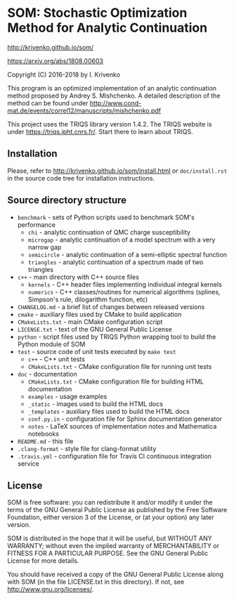 SOM: Stochastic Optimization Method for Analytic Continuation
=============================================================

http://krivenko.github.io/som/

https://arxiv.org/abs/1808.00603

Copyright (C) 2016-2018 by I. Krivenko

This program is an optimized implementation of an analytic continuation
method proposed by Andrey S. Mishchenko. A detailed description of
the method can be found under
http://www.cond-mat.de/events/correl12/manuscripts/mishchenko.pdf

This project uses the TRIQS library version 1.4.2.
The TRIQS website is under https://triqs.ipht.cnrs.fr/.
Start there to learn about TRIQS.

Installation
------------

Please, refer to http://krivenko.github.io/som/install.html or `doc/install.rst`
in the source code tree for installation instructions.

Source directory structure
--------------------------

 * `benchmark` - sets of Python scripts used to benchmark SOM's performance
   * `chi` - analytic continuation of QMC charge susceptibility
   * `microgap` - analytic continuation of a model spectrum with a very narrow gap
   * `semicircle` - analytic continuation of a semi-elliptic spectral function
   * `triangles` - analytic continuation of a spectrum made of two triangles
 * `c++` - main directory with C++ source files
   * `kernels` - C++ header files implementing individual integral kernels
   * `numerics` - C++ classes/routines for numerical algorithms (splines, Simpson's rule, dilogarithm function, etc)
 * `CHANGELOG.md` -  a brief list of changes between released versions
 * `cmake` - auxiliary files used by CMake to build application
 * `CMakeLists.txt` - main CMake configuration script
 * `LICENSE.txt` - text of the GNU General Public License
 * `python` - script files used by TRIQS Python wrapping tool to build the Python module of SOM
 * `test` - source code of unit tests executed by `make test`
   * `c++` - C++ unit tests
   * `CMakeLists.txt` - CMake configuration file for running unit tests
 * `doc` - documentation
   * `CMakeLists.txt` - CMake configuration file for building HTML documentation
   * `examples` - usage examples
   * `_static` - images used to build the HTML docs
   * `_templates` - auxiliary files used to build the HTML docs
   * `conf.py.in` - configuration file for Sphinx documentation generator
   * `notes` - LaTeX sources of implementation notes and Mathematica notebooks
 * `README.md` - this file
 * `.clang-format` - style file for clang-format utility
 * `.travis.yml` - configuration file for Travis CI continuous integration service

License
-------

SOM is free software: you can redistribute it and/or modify it under the
terms of the GNU General Public License as published by the Free Software
Foundation, either version 3 of the License, or (at your option) any later
version.

SOM is distributed in the hope that it will be useful, but WITHOUT ANY
WARRANTY; without even the implied warranty of MERCHANTABILITY or FITNESS FOR A
PARTICULAR PURPOSE. See the GNU General Public License for more details.

You should have received a copy of the GNU General Public License along with
SOM (in the file LICENSE.txt in this directory). If not, see
<http://www.gnu.org/licenses/>.
